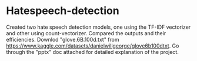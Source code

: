 # Hatespeech-detection
Created two hate speech detection models, one using the TF-IDF vectorizer and other using count-vectorizer. Compared the outputs and their efficiencies. 
Downlod "glove.6B.100d.txt" from https://www.kaggle.com/datasets/danielwillgeorge/glove6b100dtxt.
Go through the "pptx" doc attached for detailed explanation of the project.
